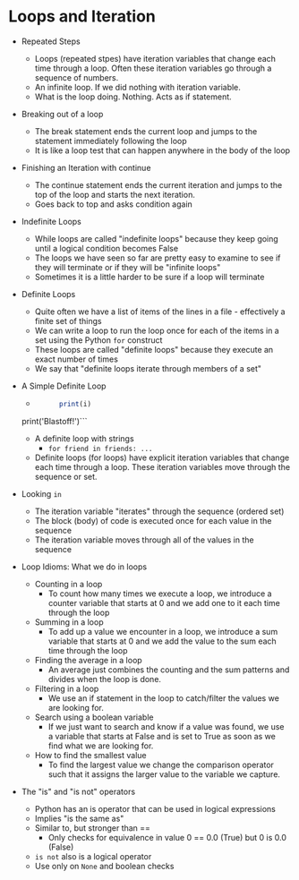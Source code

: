 # Loops and Iteration

* Repeated Steps
    * Loops (repeated stpes) have iteration variables that change each time through a loop. Often these iteration variables go through a sequence of numbers.
    * An infinite loop. If we did nothing with iteration variable.
    * What is the loop doing. Nothing. Acts as if statement.

* Breaking out of a loop
    * The break statement ends the current loop and jumps to the statement immediately following the loop
    * It is like a loop test that can happen anywhere in the body of the loop
    
* Finishing an Iteration with continue
    * The continue statement ends the current iteration and jumps to the top of the loop and starts the next iteration.
    * Goes back to top and asks condition again

* Indefinite Loops
    * While loops are called "indefinite loops" because they keep going until a logical condition becomes False
    * The loops we have seen so far are pretty easy to examine to see if they will terminate or if they will be "infinite loops"
    * Sometimes it is a little harder to be sure if a loop will terminate

* Definite Loops
    * Quite often we have a list of items of the lines in a file - effectively a finite set of things
    * We can write a loop to run the loop once for each of the items in a set using the Python `for` construct
    * These loops are called "definite loops" because they execute an exact number of times
    * We say that "definite loops iterate through members of a set"

* A Simple Definite Loop
    * ```for i in [5, 4, 3, 2, 1]:
    		print(i)
	print('Blastoff!')```
    * A definite loop with strings
        * `for friend in friends: ...`
    * Definite loops (for loops) have explicit iteration variables that change each time through a loop. These iteration variables move through the sequence or set.

* Looking `in`
    * The iteration variable "iterates" through the sequence (ordered set)
    * The block (body) of code is executed once for each value in the sequence
    * The iteration variable moves through all of the values in the sequence

* Loop Idioms: What we do in loops
    * Counting in a loop
    	* To count how many times we execute a loop, we introduce a counter variable that starts at 0 and we add one to it each time through the loop
    * Summing in a loop
    	* To add up a value we encounter in a loop, we introduce a sum variable that starts at 0 and we add the value to the sum each time through the loop
    * Finding the average in a loop
        * An average just combines the counting and the sum patterns and divides when the loop is done.
    * Filtering in a loop
    	* We use an if statement in the loop to catch/filter the values we are looking for.
    * Search using a boolean variable
        * If we just want to search and know if a value was found, we use a variable that starts at False and is set to True as soon as we find what we are looking for.
    * How to find the smallest value
        * To find the largest value we change the comparison operator such that it assigns the larger value to the variable we capture.

* The "is" and "is not" operators
    * Python has an is operator that can be used in logical expressions
    * Implies "is the same as"
    * Similar to, but stronger than ==
    	* Only checks for equivalence in value 0 == 0.0 (True) but 0 is 0.0 (False)
    * `is not` also is a logical operator
    * Use only on `None` and boolean checks
